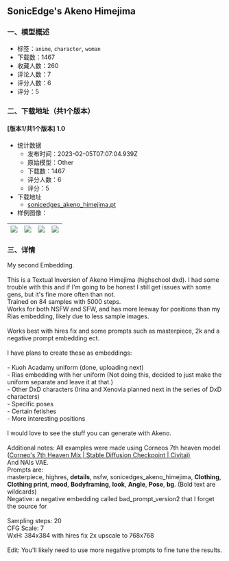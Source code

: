 ## SonicEdge's Akeno Himejima
### 一、模型概述

- 标签：`anime`, `character`, `woman`
- 下载数：1467
- 收藏人数：260
- 评论人数：7
- 评分人数：6
- 评分：5

### 二、下载地址（共1个版本）

#### [版本1/共1个版本] 1.0

- 统计数据
  - 发布时间：2023-02-05T07:07:04.939Z
  - 原始模型：Other
  - 下载数：1467
  - 评分人数：6
  - 评分：5
- 下载地址
  - [sonicedges_akeno_himejima.pt](https://civitai.com/api/download/models/7923)
- 样例图像：

| <img src="https://image.civitai.com/xG1nkqKTMzGDvpLrqFT7WA/3e2b168e-fc91-42e9-8dd3-d29cf0418c00/width=450/74611.jpeg" /> | <img src="https://image.civitai.com/xG1nkqKTMzGDvpLrqFT7WA/fd50ab1b-93dc-4abc-c6c6-49ed911d1e00/width=450/74630.jpeg" /> | <img src="https://image.civitai.com/xG1nkqKTMzGDvpLrqFT7WA/d5ed001f-7241-431a-e3e5-0d452dcbbd00/width=450/74629.jpeg" /> | <img src="https://image.civitai.com/xG1nkqKTMzGDvpLrqFT7WA/85a25eb0-c72e-4e98-3e1f-a54de4c2a700/width=450/74628.jpeg" /> |
| ---- | ---- | ---- | ---- |


### 三、详情
<p>My second Embedding.<br /><br />This is a Textual Inversion of Akeno Himejima (highschool dxd). I had some trouble with this and if I'm going to be honest I still get issues with some gens, but it's fine more often than not.<br />Trained on 84 samples with 5000 steps.<br />Works for both NSFW and SFW, and has more leeway for positions than my Rias embedding, likely due to less sample images.<br /><br />Works best with hires fix and some prompts such as masterpiece, 2k and a negative prompt embedding ect.<br /><br />I have plans to create these as embeddings:<br /><br />- Kuoh Acadamy uniform (done, uploading next)<br />- Rias embedding with her uniform (Not doing this, decided to just make the uniform separate and leave it at that.)<br />- Other DxD characters (Irina and Xenovia planned next in the series of DxD characters)<br />- Specific poses<br />- Certain fetishes<br />- More interesting positions<br /><br />I would love to see the stuff you can generate with Akeno.<br /><br />Additional notes: All examples were made using Corneos 7th heaven model (<a target="_blank" rel="ugc" href="https://civitai.com/models/4669/corneos-7th-heaven-mix">Corneo's 7th Heaven Mix | Stable Diffusion Checkpoint | Civitai)</a><br />And NAIs VAE.<br />Prompts are: <br />masterpiece, highres, <strong>details</strong>, nsfw, sonicedges_akeno_himejima, <strong>Clothing</strong>, <strong>Clothing print</strong>, <strong>mood</strong>, <strong>Bodyframing</strong>, <strong>look</strong>, <strong>Angle</strong>, <strong>Pose</strong>, <strong>bg</strong>. (Bold text are wildcards)<br />Negative: a negative embedding called bad_prompt_version2 that I forget the source for<br /><br />Sampling steps: 20<br />CFG Scale: 7<br />WxH: 384x384 with hires fix 2x upscale to 768x768<br /><br />Edit: You'll likely need to use more negative prompts to fine tune the results.</p>